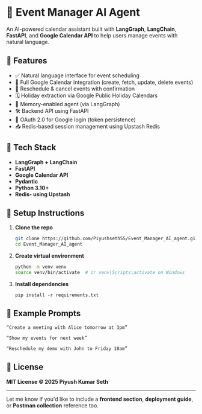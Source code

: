 # 🧠 Event Manager AI Agent

An AI-powered calendar assistant built with **LangGraph**, **LangChain**, **FastAPI**, and **Google Calendar API** to help users manage events with natural language.

## 🚀 Features

- ✅ Natural language interface for event scheduling
- 📆 Full Google Calendar integration (create, fetch, update, delete events)
- 🔁 Reschedule & cancel events with confirmation
- 🗓️ Holiday extraction via Google Public Holiday Calendars
- 🧠 Memory-enabled agent (via LangGraph)
- 🛠️ Backend API using FastAPI
- 🔐 OAuth 2.0 for Google login (token persistence)
- 📥 Redis-based session management using Upstash Redis


## 🧩 Tech Stack

- **LangGraph + LangChain**
- **FastAPI**
- **Google Calendar API**
- **Pydantic**
- **Python 3.10+**
- **Redis- using Upstash**

## 🔧 Setup Instructions

1. **Clone the repo**
   ```bash
   git clone https://github.com/Piyushseth55/Event_Manager_AI_agent.git
   cd Event_Manager_AI_agent

2. **Create virtual environment**
    ```bash
    python -m venv venv
    source venv/bin/activate  # or venv\Scripts\activate on Windows

3. **Install dependencies**
    ```
    pip install -r requirements.txt
    ```

## 📌 Example Prompts
```
“Create a meeting with Alice tomorrow at 3pm”
```
```
“Show my events for next week”
```
```
“Reschedule my demo with John to Friday 10am”
```

## 📄 License

 **MIT License © 2025 Piyush Kumar Seth**



---

Let me know if you'd like to include a **frontend section**, **deployment guide**, or **Postman collection** reference too.
